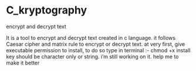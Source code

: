 # C_kryptography
encrypt and decrypt text


It is a tool to encrypt and decrypt text created in c language. it follows Caesar cipher and matrix rule to encrypt or decrypt text. at very first, give executable permission to
install, to do so type in terminal :- chmod +x install key should be character only or string. i’m still working on it. help me to make it better
